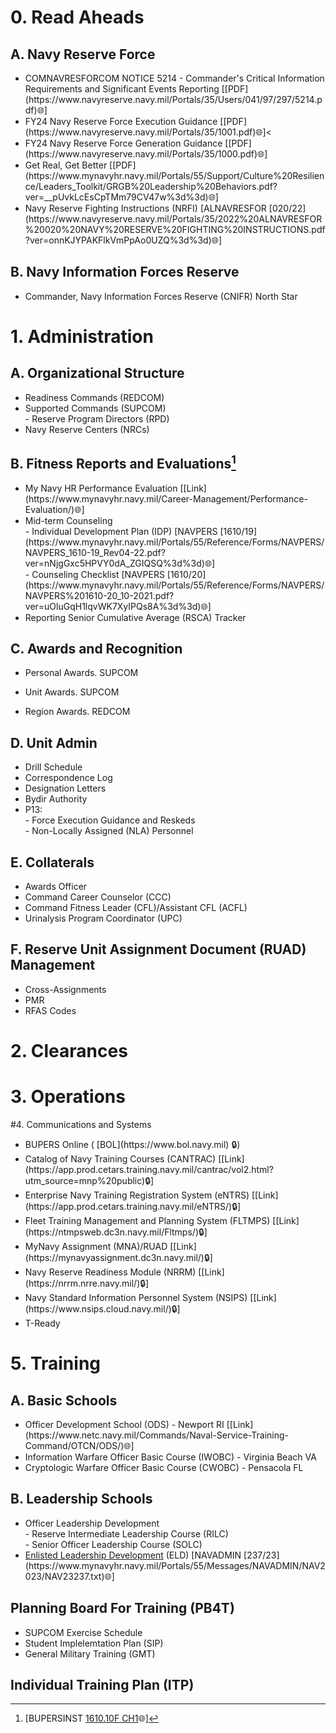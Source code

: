 <!-- xo_playbook -->

# 0. Read Aheads
## A. Navy Reserve Force
<UL>
  <LI>COMNAVRESFORCOM NOTICE 5214 - Commander's Critical Information Requirements and Significant Events Reporting [[PDF](https://www.navyreserve.navy.mil/Portals/35/Users/041/97/297/5214.pdf)🌐]</LI>
  <LI>FY24 Navy Reserve Force Execution Guidance [[PDF](https://www.navyreserve.navy.mil/Portals/35/1001.pdf)🌐]<</LI>
  <LI>FY24 Navy Reserve Force Generation Guidance [[PDF](https://www.navyreserve.navy.mil/Portals/35/1000.pdf)🌐]</LI>
  <LI>Get Real, Get Better [[PDF](https://www.mynavyhr.navy.mil/Portals/55/Support/Culture%20Resilience/Leaders_Toolkit/GRGB%20Leadership%20Behaviors.pdf?ver=__pUvkLcEsCpTMm79CV47w%3d%3d)🌐]</LI>
  <LI>Navy Reserve Fighting Instructions (NRFI) [ALNAVRESFOR [020/22](https://www.navyreserve.navy.mil/Portals/35/2022%20ALNAVRESFOR%20020%20NAVY%20RESERVE%20FIGHTING%20INSTRUCTIONS.pdf?ver=onnKJYPAKFlkVmPpAo0UZQ%3d%3d)🌐]</LI>
</UL>

## B. Navy Information Forces Reserve
<UL>
  <LI>Commander, Navy Information Forces Reserve (CNIFR) North Star</LI>
</UL>

# 1. Administration
## A. Organizational Structure
<P></P>
<UL>
  <LI>Readiness Commands (REDCOM)</LI>
  <LI>
    Supported Commands (SUPCOM)<BR>
    - Reserve Program Directors (RPD)
  </LI>
  <LI>Navy Reserve Centers (NRCs)</LI>
</UL>

## B. Fitness Reports and Evaluations[^1]
[^1]: [BUPERSINST [1610.10F CH1](https://www.mynavyhr.navy.mil/Portals/55/Reference/Instructions/BUPERS/BUPERSINST%201610.10F%20CH-1%20SIGNED%20Combined.pdf?ver=a_cGLQ8RriznhqCAUYxJzw%3d%3d)🌐]
<UL>
  <LI>My Navy HR Performance Evaluation [[Link](https://www.mynavyhr.navy.mil/Career-Management/Performance-Evaluation/)🌐]
  <LI>
    Mid-term Counseling<BR>
    - Individual Development Plan (IDP) [NAVPERS [1610/19](https://www.mynavyhr.navy.mil/Portals/55/Reference/Forms/NAVPERS/NAVPERS_1610-19_Rev04-22.pdf?ver=nNjgGxc5HPVY0dA_ZGIQSQ%3d%3d)🌐]<BR>
    - Counseling Checklist [NAVPERS [1610/20](https://www.mynavyhr.navy.mil/Portals/55/Reference/Forms/NAVPERS/NAVPERS%201610-20_10-2021.pdf?ver=uOluGqH1lqvWK7XyIPQs8A%3d%3d)🌐]
  <LI>Reporting Senior Cumulative Average (RSCA) Tracker</LI>
</UL>

## C. Awards and Recognition
<UL>
  <LI>
    <P>Personal Awards. SUPCOM</P>
  </LI>
  <LI>
    <P>Unit Awards. SUPCOM</P>
  </LI>
  <LI>
    <P>Region Awards. REDCOM</P>
  </LI>
</UL>

## D. Unit Admin
<UL>
  <LI>Drill Schedule</LI>
  <LI>Correspondence Log</LI>
  <LI>Designation Letters</LI>
  <LI>Bydir Authority</LI>
  <LI>
    P13:<BR>
    - Force Execution Guidance and Reskeds<BR>
    - Non-Locally Assigned (NLA) Personnel
  </LI>
</UL>

## E. Collaterals
<UL>
  <LI>Awards Officer</LI>
  <LI>Command Career Counselor (CCC)</LI>
  <LI>Command Fitness Leader (CFL)/Assistant CFL (ACFL)</LI>
  <LI>Urinalysis Program Coordinator (UPC)</LI>
</UL>

## F. Reserve Unit Assignment Document (RUAD) Management
<UL>
  <LI>Cross-Assignments</LI>
  <LI>PMR</LI>
  <LI>RFAS Codes</LI>
</UL>

# 2. Clearances

# 3. Operations

#4. Communications and Systems
<UL>
  <LI>BUPERS Online ( [BOL](https://www.bol.navy.mil) 🔒)</LI>
  <LI>Catalog of Navy Training Courses (CANTRAC) [[Link](https://app.prod.cetars.training.navy.mil/cantrac/vol2.html?utm_source=mnp%20public)🔒]</LI>
  <LI>Enterprise Navy Training Registration System (eNTRS) [[Link](https://app.prod.cetars.training.navy.mil/eNTRS/)🔒]</LI>
  <LI>Fleet Training Management and Planning System (FLTMPS) [[Link](https://ntmpsweb.dc3n.navy.mil/Fltmps/)🔒]</LI>
  <LI>MyNavy Assignment (MNA)/RUAD [[Link](https://mynavyassignment.dc3n.navy.mil/)🔒]</LI>
  <LI>Navy Reserve Readiness Module (NRRM) [[Link](https://nrrm.nrre.navy.mil/)🔒]</LI>
  <LI>Navy Standard Information Personnel System (NSIPS) [[Link](https://www.nsips.cloud.navy.mil/)🔒]</LI>
  <LI>T-Ready</LI>
</UL>

# 5. Training
## A. Basic Schools
<UL>
  <LI>Officer Development School (ODS) - Newport RI [[Link](https://www.netc.navy.mil/Commands/Naval-Service-Training-Command/OTCN/ODS/)🌐]</LI>
  <LI>Information Warfare Officer Basic Course (IWOBC) - Virginia Beach VA</LI>
  <LI>Cryptologic Warfare Officer Basic Course (CWOBC) - Pensacola FL</LI>
</UL>

## B. Leadership Schools
<UL>
  <LI>
    Officer Leadership Development<BR>
    - Reserve Intermediate Leadership Course (RILC)<BR>
    - Senior Officer Leadership Course (SOLC)
  </LI>
  <LI><A href="https://www.netc.navy.mil/ELD/" target="_blank">Enlisted Leadership Development</A> (ELD) [NAVADMIN [237/23](https://www.mynavyhr.navy.mil/Portals/55/Messages/NAVADMIN/NAV2023/NAV23237.txt)🌐]</LI>
</UL>

## Planning Board For Training (PB4T)
<UL>
  <LI>SUPCOM Exercise Schedule</LI>
  <LI>Student Implelemtation Plan (SIP)</LI>
  <LI>General Military Training (GMT)</LI>
</UL>

## Individual Training Plan (ITP)